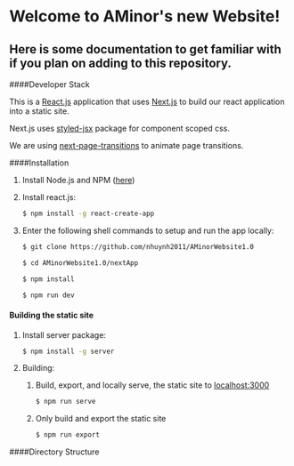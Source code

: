 Welcome to AMinor's new Website!
====

Here is some documentation to get familiar with if you plan on adding to this repository.
---

####Developer Stack

This is a [React.js](https://reactjs.org/) application that uses [Next.js](https://nextjs.org/) to build our react application into a static site.

Next.js uses [styled-jsx](https://www.npmjs.com/package/styled-jsx) package for component scoped css.

We are using [next-page-transitions](https://github.com/illinois/next-page-transitions) to animate page transitions. 

####Installation

1. Install Node.js and NPM ([here](https://nodejs.org/en/download/))

2. Install react.js:
    ~~~ bash
    $ npm install -g react-create-app
    ~~~

3. Enter the following shell commands to setup and run the app locally:
    ~~~ bash 
    $ git clone https://github.com/nhuynh2011/AMinorWebsite1.0
    
    $ cd AMinorWebsite1.0/nextApp
    
    $ npm install
    
    $ npm run dev
    ~~~
    
#### Building the static site

1. Install server package:
    ~~~ bash
    $ npm install -g server
    ~~~

2. Building:
    1. Build, export, and locally serve, the static site to [localhost:3000](http://localhost:3000/)
        ~~~ bash
        $ npm run serve
        ~~~
    2. Only build and export the static site
        ~~~ bash
        $ npm run export
        ~~~
        
####Directory Structure


    
        



 
 
    
